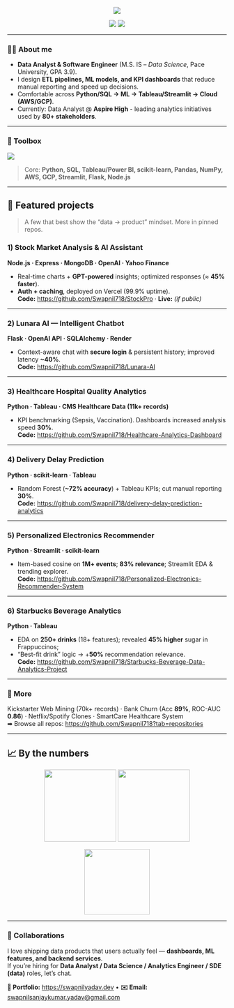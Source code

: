 <!-- Centered headline & quick links -->
<p align="center">
  <img src="https://readme-typing-svg.demolab.com?font=Inter&weight=600&size=28&duration=3000&pause=700&color=63E7F9&center=true&vCenter=true&width=900&lines=Hi+%F0%9F%91%8B%2C+I'm+Swapnil+Yadav;Data+Analyst+%2B+Software+Engineer;Python+%7C+SQL+%7C+Tableau+%7C+AWS%2FGCP;I+build+systems+where+data+%E2%86%92+insight+%E2%86%92+impact." />
</p>

<p align="center">
  <a href="https://swapnil-yadav-portfolio.vercel.app/"><img src="https://img.shields.io/badge/Portfolio-111827?style=for-the-badge&logo=vercel"></a>
  <a href="https://www.linkedin.com/in/swapnil-yadav-dataanalyst/"><img src="https://img.shields.io/badge/LinkedIn-0A66C2?style=for-the-badge&logo=linkedin&logoColor=white"></a>
</p>

---
### 👨‍💻 About me
- **Data Analyst & Software Engineer** (M.S. IS – *Data Science*, Pace University, GPA 3.9).
- I design **ETL pipelines, ML models, and KPI dashboards** that reduce manual reporting and speed up decisions.
- Comfortable across **Python/SQL → ML → Tableau/Streamlit → Cloud (AWS/GCP)**.
- Currently: Data Analyst @ **Aspire High** - leading analytics initiatives used by **80+ stakeholders**.

---

### 🔧 Toolbox
<p align="left">
  <img src="https://skillicons.dev/icons?i=python,sklearn,sqlite,postgresql,mongodb,fastapi,flask,postgres,tableau,github,git,aws,gcp,vercel,render,js,nodejs,react,streamlit,tensorflow" />
</p>

> Core: **Python, SQL, Tableau/Power BI, scikit-learn, Pandas, NumPy, AWS, GCP, Streamlit, Flask, Node.js**

---

## 🚀 Featured projects

> A few that best show the “data → product” mindset. More in pinned repos.

### 1) Stock Market Analysis & AI Assistant
**Node.js · Express · MongoDB · OpenAI · Yahoo Finance**  
- Real-time charts + **GPT-powered** insights; optimized responses (≈ **45% faster**).  
- **Auth + caching**, deployed on Vercel (99.9% uptime).  
**Code:** <https://github.com/Swapnil718/StockPro> · **Live:** *(if public)*

---

### 2) Lunara AI — Intelligent Chatbot
**Flask · OpenAI API · SQLAlchemy · Render**  
- Context-aware chat with **secure login** & persistent history; improved latency **~40%**.  
**Code:** <https://github.com/Swapnil718/Lunara-AI>

---

### 3) Healthcare Hospital Quality Analytics
**Python · Tableau · CMS Healthcare Data (11k+ records)**  
- KPI benchmarking (Sepsis, Vaccination). Dashboards increased analysis speed **30%**.  
**Code:** <https://github.com/Swapnil718/Healthcare-Analytics-Dashboard>

---

### 4) Delivery Delay Prediction
**Python · scikit-learn · Tableau**  
- Random Forest (**~72% accuracy**) + Tableau KPIs; cut manual reporting **30%**.  
**Code:** <https://github.com/Swapnil718/delivery-delay-prediction-analytics>

---

### 5) Personalized Electronics Recommender
**Python · Streamlit · scikit-learn**  
- Item-based cosine on **1M+ events**; **83% relevance**; Streamlit EDA & trending explorer.  
**Code:** <https://github.com/Swapnil718/Personalized-Electronics-Recommender-System>

---

### 6) Starbucks Beverage Analytics
**Python · Tableau**  
- EDA on **250+ drinks** (18+ features); revealed **45% higher** sugar in Frappuccinos;  
- “Best-fit drink” logic → +**50%** recommendation relevance.  
**Code:** <https://github.com/Swapnil718/Starbucks-Beverage-Data-Analytics-Project>

---

### 🧰 More
Kickstarter Web Mining (70k+ records) · Bank Churn (Acc **89%**, ROC-AUC **0.86**) · Netflix/Spotify Clones · SmartCare Healthcare System  
➡ Browse all repos: <https://github.com/Swapnil718?tab=repositories>

---

## 📈 By the numbers
<p align="center">
  <img src="https://github-readme-stats.vercel.app/api?username=Swapnil718&show_icons=true&theme=tokyonight&hide_border=true" height="165" />
  <img src="https://github-readme-streak-stats.herokuapp.com?user=Swapnil718&theme=tokyonight&hide_border=true" height="165" />
</p>
<p align="center">
  <img src="https://github-readme-stats.vercel.app/api/top-langs/?username=Swapnil718&layout=compact&theme=tokyonight&hide_border=true" height="150" />
</p>

---

### 🤝 Collaborations
I love shipping data products that users actually feel — **dashboards, ML features, and backend services**.  
If you’re hiring for **Data Analyst / Data Science / Analytics Engineer / SDE (data)** roles, let’s chat.

**🔗 Portfolio:** <https://swapnilyadav.dev> • **✉️ Email:** swapnilsanjaykumar.yadav@gmail.com
